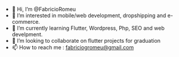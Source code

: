 - 👋 Hi, I’m @FabricioRomeu
- 👀 I’m interested in mobile/web development, dropshipping and e-commerce.
- 🌱 I’m currently learning Flutter, Wordpress, Php, SEO and web develpment.
- 💞️ I’m looking to collaborate on flutter projects for graduation
- 📫 How to reach me : fabriciogromeu@gmail.com

<!---
FabricioRomeu/FabricioRomeu is a ✨ special ✨ repository because its `README.md` (this file) appears on your GitHub profile.
You can click the Preview link to take a look at your changes.
--->
